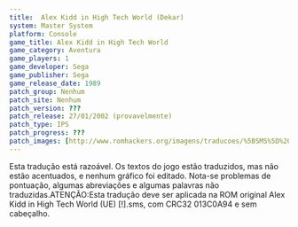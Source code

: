 ```yaml
---
title:  Alex Kidd in High Tech World (Dekar)
system: Master System
platform: Console
game_title: Alex Kidd in High Tech World
game_category: Aventura
game_players: 1
game_developer: Sega
game_publisher: Sega
game_release_date: 1989
patch_group: Nenhum
patch_site: Nenhum
patch_version: ???
patch_release: 27/01/2002 (provavelmente)
patch_type: IPS
patch_progress: ???
patch_images: [http://www.romhackers.org/imagens/traducoes/%5BSMS%5D%20Alex%20Kidd%20in%20High%20Tech%20World%20-%20Dekar%20-%201.png,http://www.romhackers.org/imagens/traducoes/%5BSMS%5D%20Alex%20Kidd%20in%20High%20Tech%20World%20-%20Dekar%20-%202.png,http://www.romhackers.org/imagens/traducoes/%5BSMS%5D%20Alex%20Kidd%20in%20High%20Tech%20World%20-%20Dekar%20-%203.png]
---
```

Esta tradução está razoável. Os textos do jogo estão traduzidos, mas não estão acentuados, e nenhum gráfico foi editado. Nota-se problemas de pontuação, algumas abreviações e algumas palavras não traduzidas.ATENÇÃO:Esta tradução deve ser aplicada na ROM original Alex Kidd in High Tech World (UE) [!].sms, com CRC32 013C0A94 e sem cabeçalho.